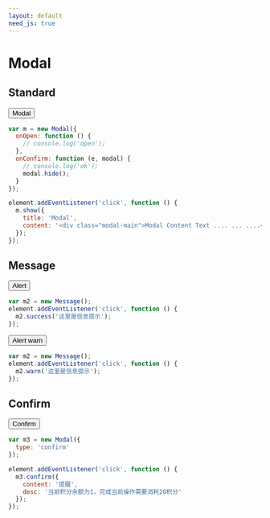```yaml
---
layout: default
need_js: true
---
```


# Modal

## Standard

<button class="ui-button primary js-modal-btn">Modal</button>

```javascript
var m = new Modal({
  onOpen: function () {
    // console.log('open');
  },
  onConfirm: function (e, modal) {
    // console.log('ok');
    modal.hide();
  }
});

element.addEventListener('click', function () {
  m.show({
    title: 'Modal',
    content: '<div class="modal-main">Modal Content Text .... ... ....</div>'
  });
});
```

## Message

<button class="ui-button primary js-alert-btn">Alert</button>

```javascript
var m2 = new Message();
element.addEventListener('click', function () {
  m2.success('这里是信息提示');
});
```

<button class="ui-button primary js-alert-warn">Alert warn</button>

```javascript
var m2 = new Message();
element.addEventListener('click', function () {
  m2.warn('这里是信息提示');
});
```

## Confirm

<button class="ui-button primary js-confirm-btn">Confirm</button>

```javascript
var m3 = new Modal({
  type: 'confirm'
});

element.addEventListener('click', function () {
  m3.confirm({
    content: '提醒',
    desc: '当前积分余额为1，完成当前操作需要消耗20积分'
  });
});
```
